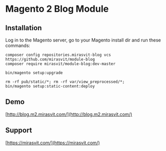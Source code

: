 # Magento 2 Blog Module

## Installation

Log in to the Magento server, go to your Magento install dir and run these commands:
```
composer config repositories.mirasvit-blog vcs https://github.com/mirasvit/module-blog
composer require mirasvit/module-blog:dev-master

bin/magento setup:upgrade

rm -rf pub/static/*; rm -rf var/view_preprocessed/*;
bin/magento setup:static-content:deploy
```

## Demo
[http://blog.m2.mirasvit.com/](http://blog.m2.mirasvit.com/)

## Support
[https://mirasvit.com/](https://mirasvit.com/)